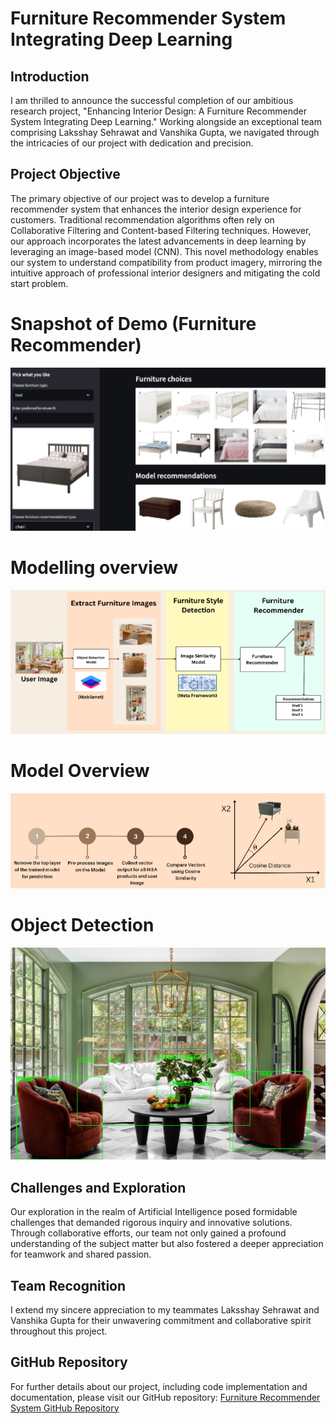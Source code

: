 # Furniture Recommender System Integrating Deep Learning

## Introduction
I am thrilled to announce the successful completion of our ambitious research project, "Enhancing Interior Design: A Furniture Recommender System Integrating Deep Learning." Working alongside an exceptional team comprising Laksshay Sehrawat and Vanshika Gupta, we navigated through the intricacies of our project with dedication and precision.

## Project Objective
The primary objective of our project was to develop a furniture recommender system that enhances the interior design experience for customers. Traditional recommendation algorithms often rely on Collaborative Filtering and Content-based Filtering techniques. However, our approach incorporates the latest advancements in deep learning by leveraging an image-based model (CNN). This novel methodology enables our system to understand compatibility from product imagery, mirroring the intuitive approach of professional interior designers and mitigating the cold start problem.

# Snapshot of Demo (Furniture Recommender)

![demo](https://github.com/Amrita-Soney/Deep-Learning-Furniture-Recommender/blob/9402f8cbacd7ca663b03545a4a0fd81c15d4cb2c/demo.png)

# Modelling overview
![Modelling overview](https://github.com/Amrita-Soney/Deep-Learning-Furniture-Recommender/blob/9402f8cbacd7ca663b03545a4a0fd81c15d4cb2c/modelling%20overview%20main.png)

# Model Overview
![model overview](https://github.com/Amrita-Soney/Deep-Learning-Furniture-Recommender/blob/9402f8cbacd7ca663b03545a4a0fd81c15d4cb2c/model%20overview.png)

# Object Detection
![Object Detection](https://github.com/Amrita-Soney/Deep-Learning-Furniture-Recommender/blob/9402f8cbacd7ca663b03545a4a0fd81c15d4cb2c/object%20detection.jpg)


## Challenges and Exploration
Our exploration in the realm of Artificial Intelligence posed formidable challenges that demanded rigorous inquiry and innovative solutions. Through collaborative efforts, our team not only gained a profound understanding of the subject matter but also fostered a deeper appreciation for teamwork and shared passion.

## Team Recognition
I extend my sincere appreciation to my teammates Laksshay Sehrawat and Vanshika Gupta for their unwavering commitment and collaborative spirit throughout this project.

## GitHub Repository
For further details about our project, including code implementation and documentation, please visit our GitHub repository: [Furniture Recommender System GitHub Repository](https://lnkd.in/gHX_JFH3)


